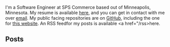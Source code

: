 I'm a Software Engineer at SPS Commerce based out of Minneapolis, Minnesota. My resume is available
<a href="/resume">here</a>, and you can get in contact with me over [email](mailto:contact@iainschmitt.com).
My public facing repositories are on [GitHub](https://github.com/eoncarlyle), including the one for
[this website](https://github.com/eoncarlyle/portfolio-website). An RSS feedfor my posts is available <a href="/rss>here</a>.

## Posts
